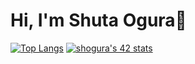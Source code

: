 # Hi, I'm Shuta Ogura👋
[![Top Langs](https://github-readme-stats.vercel.app/api/top-langs/?username=Shuta-syd&layout=compact)](https://github.com/anuraghazra/github-readme-stats)
[![shogura's 42 stats](https://badge42.vercel.app/api/v2/cl2ofdsby009209jjxabu88cu/stats?cursusId=21&coalitionId=undefined)](https://github.com/JaeSeoKim/badge42)
